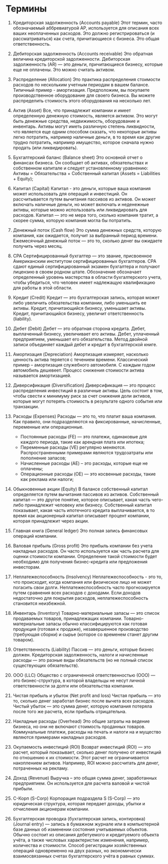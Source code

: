 # Термины

1. Кредиторская задолженность (Accounts payable)
   Этот термин, часто обозначаемый аббревиатурой AP, используется для описания всех ваших неоплаченных расходов. Это должно регистрироваться 
   (и рассматриваться) как счета, причитающиеся с бизнеса. Это общая ответственность.

2. Дебиторская задолженность (Accounts receivable)
   Это обратная величина кредиторской задолженности. Дебиторская задолженность (AR) — это деньги, причитающиеся бизнесу, которые еще не оплачены. 
   Это можно считать активом.

3. Распределение (Allocation)
   Это практика распределения стоимости расходов по нескольким учетным периодам в вашем балансе. Типичный пример - амортизация. Предположим, вы 
   покупаете производственное оборудование для своего бизнеса. Вы можете распределить стоимость этого оборудования на несколько лет.

4. Актив (Asset)
   Все, что принадлежит компании и имеет определенную денежную стоимость, является активом. Это могут быть денежные средства, недвижимость, 
   оборудование и инвентарь. Активы могут иметь различную степень ликвидности, что является еще одним способом сказать, что некоторые активы легко 
   потратить, например наличные деньги, в то время как другие трудно потратить, например имущество, которое сначала нужно продать (или ликвидировать).

5. Бухгалтерский баланс (Balance sheet)
   Это основной отчет о финансах бизнеса. Он сообщает об активах, обязательствах и собственном капитале и следует установленному уравнению: 
   Активы = Обязательства + Собственный капитал (Assets = Liabilities + Equity);

6. Капитал (Capital)
   Капитал - это деньги, которые ваша компания может использовать для операций и инвестиций. Он рассчитывается путем вычитания пассивов из активов. 
   Он может включать наличные деньги, но может включать и неденежные активы, которые можно использовать или ликвидировать для расходов. Капитал — это не 
   мера того, сколько компания тратит, а скорее сумма, которую компания могла бы потратить.

7. Денежный поток (Cash flow)
   Это сумма денежных средств, которую компания, как ожидается, получит за выбранный период времени. Ежемесячный денежный поток — это то, сколько денег 
   вы ожидаете получить через месяц.

8. CPA
   Сертифицированный бухгалтер — это звание, присвоенное Американским институтом сертифицированных бухгалтеров. CPA сдают единый сертифицированный 
   экзамен бухгалтера и получают лицензию в своем родном штате. Обозначение обозначает определенный уровень мастерства в области бухгалтерского учета, 
   чтобы убедиться, что человек имеет надлежащую квалификацию для работы в этой области.

9. Кредит (Credit)
   Кредит — это бухгалтерская запись, которая может либо увеличить обязательства компании, либо уменьшить ее активы. Кредит, причитающийся бизнесу, 
   уменьшает активы. Кредит, причитающийся бизнесу, увеличит ответственность (liability).
   
10. Дебет (Debit)
    Дебет — это обратная сторона кредита. Дебет, выплаченный бизнесу, увеличивает его активы. Дебет, уплаченный предприятием, уменьшает его обязательства.
    Метод двойной записи объединяет каждый дебет и кредит в бухгалтерской книге.

11. Амортизация (Depreciation)
    Амортизация измеряет, насколько ценность актива теряется с течением времени. Классический пример – амортизация служебного автомобиля. 
    С каждым годом автомобиль дешевеет. Процесс снижения стоимости актива называется амортизацией.

12. Диверсификация (Diversification)
    Диверсификация — это процесс распределения инвестиций в различные активы. Цель состоит в том, чтобы свести к минимуму риск за счет снижения доли 
    активов, которые могут потерять стоимость в результате одного события или транзакции.

13. Расходы (Expenses)
    Расходы — это то, что платит ваша компания. Как правило, они подразделяются на фиксированные, начисленные, переменные или операционные.

    * Постоянные расходы (FE) — это платежи, одинаковые для каждого периода, такие как арендная плата или ипотека;
    * Переменные расходы (VE) регулярно меняются. Распространенными примерами являются трудозатраты или пополнение запасов;
    * Начисленные расходы (AE) – это расходы, которые еще не оплачены;
    * Операционные расходы (OE) — это косвенные расходы, такие как реклама или налоги;

14. Обыкновенные акции (Equity)
    В балансе собственный капитал определяется путем вычитания пассивов из активов. Собственный капитал — это другое понятие, которое описывает, 
    какая часть чего-либо принадлежит человеку или бизнесу. Собственный капитал показывает, какая часть ипотечного кредита выплачивается, в то время 
    как акционерный капитал описывает процент компании, которая принадлежит через акции.

15. Главная книга (General ledger)
    Это полная запись финансовых операций компании.

16. Валовая прибыль (Gross profit)
    Это прибыль компании без учета накладных расходов. Он часто используется как часть расчета для оценки стоимости компании. Определение такой 
    стоимости будет необходимо для получения бизнес-кредита или предложения инвесторам.

17. Неплатежеспособность (Insolvency)
    Неплатежеспособность - это то, что происходит, когда компания или физическое лицо не может погасить свои долги. Неплатежеспособность часто 
    прогнозируется путем сравнения всех расходов с доходами. Если доходов недостаточно для покрытия расходов, неплатежеспособность становится неизбежной.

18. Инвентарь (Inventory)
    Товарно-материальные запасы — это список продаваемых товаров, принадлежащих компании. Товарно-материальные запасы обычно классифицируются как 
    готовая продукция (готовая к продаже), незавершенное производство (требующая сборки) и сырье (которое со временем станет другим товаром).

19. Ответственность (Liability)
    Пассив — это деньги, которые бизнес должен. Кредиторская задолженность, налоги и начисленные расходы — это разные виды обязательств 
    (но не полный список существующих обязательств).

20. ООО (LLC)
    Общество с ограниченной ответственностью (ООО) — это бизнес-структура, в которой владельцы не несут личной ответственности за долги или обязательства 
    компании.

21. Чистая прибыль и убыток (Net profit and loss)
    Чистая прибыль — это то, сколько денег заработал бизнес после вычета всех расходов. Чистый убыток — это сумма денег, которую компания потеряла 
    после того же расчета, если прибыль отрицательна.

22. Накладные расходы (Overhead)
    Это общие затраты на ведение бизнеса, но они не включают стоимость проданных товаров. Коммунальные платежи, расходы на печать и налоги на и
    мущество являются примерами накладных расходов.

23. Окупаемость инвестиций (ROI)
    Возврат инвестиций (ROI) — это расчет, который показывает, сколько денег получено от инвестиций по отношению к их стоимости. Этот расчет не 
    ограничивается накоплением активов. Например, ROI можно рассчитать для денег, потраченных на рекламу.

24. Доход (Revenue)
    Выручка – это общая сумма денег, заработанных предприятием. Он используется для расчета валовой и чистой прибыли.

25. С-Корп (S-Corp)
    Корпорация подраздела S (S-Corp) — это юридическая структура, которая передает доходы, убытки и отчисления акционерам компании.

26. Бухгалтерская проводка (бухгалтерская запись, контировка) (Journal entry) — запись в бумажном журнале или в компьютерной базе данных об изменении состояния учитываемых 
    объектов. Обычно состоит из описания дебетуемого и кредитуемого объекта учёта, а также числовых характеристик изменения, например, количества и стоимости. Способ 
    регистрации хозяйственных операций одновременно на двух разных, но экономически взаимосвязанных счетах бухгалтерского учёта в равных суммах.
